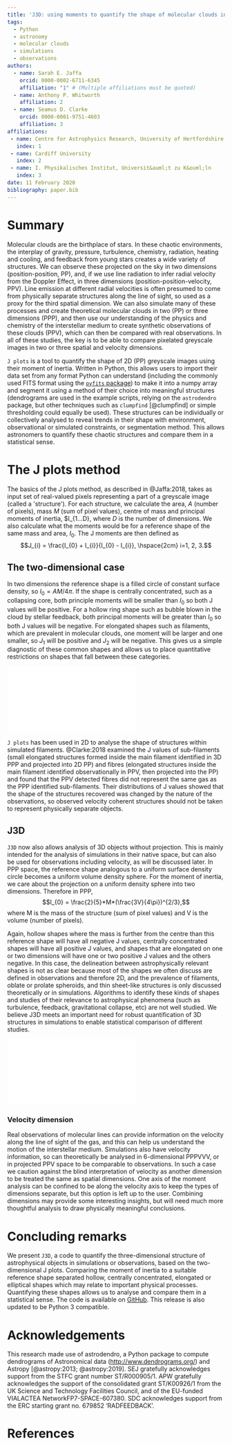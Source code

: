 ```yaml
---
title: 'J3D: using moments to quantify the shape of molecular clouds in 3D'
tags:
  - Python
  - astronomy
  - molecular clouds
  - simulations
  - observations
authors:
  - name: Sarah E. Jaffa
    orcid: 0000-0002-6711-6345
    affiliation: "1" # (Multiple affiliations must be quoted)
  - name: Anthony P. Whitworth
    affiliation: 2
  - name: Seamus D. Clarke
    orcid: 0000-0001-9751-4603
    affiliation: 3
affiliations:
 - name: Centre for Astrophysics Research, University of Hertfordshire
   index: 1
 - name: Cardiff University
   index: 2
 - name: I. Physikalisches Institut, Universit&auml;t zu K&ouml;ln
   index: 3
date: 11 February 2020
bibliography: paper.bib
---
```


# Summary

Molecular clouds are the birthplace of stars. In these chaotic environments, the interplay of gravity, pressure, turbulence, chemistry, radiation, heating and cooling, and feedback from young stars creates a wide variety of structures. We can observe these projected on the sky in two dimensions (position-position, PP), and, if we use line radiation to infer radial velocity from the Doppler Effect, in three dimensions (position-position-velocity, PPV). Line emission at different radial velocities is often presumed to come from physically separate structures along the line of sight, so used as a proxy for the third spatial dimension. We can also simulate many of these processes and create theoretical molecular clouds in two (PP) or three dimensions (PPP), and then use our understanding of the physics and chemistry of the interstellar medium to create synthetic observations of these clouds (PPV), which can then be compared with real observations. In all of these studies, the key is to be able to compare pixelated greyscale images in two or three spatial and velocity dimensions.

``J plots`` is a tool to quantify the shape of 2D (PP) greyscale images using their moment of inertia. Written in Python, this allows users to import their data set from any format Python can understand (including the commonly used FITS format using the [``pyfits`` package](https://pyfits.readthedocs.io/en/latest/)) to make it into a numpy array and segment it using a method of their choice into meaningful structures (dendrograms are used in the example scripts, relying on the ``astrodendro`` package, but other techniques such as ``clumpfind`` [@clumpfind] or simple thresholding could equally be used). These structures can be individually or collectively analysed to reveal trends in their shape with environment, observational or simulated constraints, or segmentation method. This allows astronomers to quantify these chaotic structures and compare them in a statistical sense.

# The J plots method

The basics of the J plots method, as described in @Jaffa:2018, takes as input set of real-valued pixels representing a part of a greyscale image (called a 'structure'). For each structure, we calculate the area, $A$ (number of pixels), mass $M$ (sum of pixel values), centre of mass and principal moments of inertia, $I_{1...D}, where $D$ is the number of dimensions. We also calculate what the moments would be for a reference shape of the same mass and area, $I_{0}$. The J moments are then defined as
$$J_{i} = \frac{I_{0} + I_{i}}{I_{0} - I_{i}}, \hspace{2cm} i=1, 2, 3.$$

## The two-dimensional case

In two dimensions the reference shape is a filled circle of constant surface density, so $I_{0} = AM/4\pi$. If the shape is centrally concentrated, such as a collapsing core, both principle moments will be smaller than $I_{0}$ so both J values will be positive. For a hollow ring shape such as bubble blown in the cloud by stellar feedback, both principal moments will be greater than $I_{0}$ so both J values will be negative. For elongated shapes such as filaments, which are prevalent in molecular clouds, one moment will be larger and one smaller, so $J_{1}$ will be positive and $J_{2}$ will be negative. This gives us a simple diagnostic of these common shapes and allows us to place quantitative restrictions on shapes that fall between these categories.

![Proof of concept of 2D J plots. The J values of several simple shapes are plotted, representing morphologies observed in molecular clouds. This demonstrates that distinct categories of shape are distributed in different regions on the J plot.](tests/proof.pdf)

``J plots`` has been used in 2D to analyse the shape of structures within simulated filaments. @Clarke:2018 examined the J values of sub-filaments (small elongated structures formed inside the main filament identified in 3D PPP and projected into 2D PP) and fibres (elongated structures inside the main filament identified observationally in PPV, then projected into the PP) and found that the PPV detected fibres did not represent the same gas as the PPP identified sub-filaments. Their distributions of J values showed that the shape of the structures recovered was changed by the nature of the observations, so observed velocity coherent structures should not be taken to represent physically separate objects.

## J3D

``J3D`` now also allows analysis of 3D objects without projection. This is mainly intended for the analysis of simulations in their native space, but can also be used for observations including velocity, as will be discussed later. In PPP space, the reference shape analogous to a uniform surface density circle becomes a uniform volume density sphere. For the moment of inertia, we care about the projection on a uniform density sphere into two dimensions. Therefore in PPP,
$$I_{0} = \frac{2}{5}*M*(\frac{3V}{4\pi})^{2/3},$$
where M is the mass of the structure (sum of pixel values) and V is the volume (number of pixels).

Again, hollow shapes where the mass is further from the centre than this reference shape will have all negative J values, centrally concentrated shapes will have all positive J values, and shapes that are elongated on one or two dimensions will have one or two positive J values and the others negative. In this case, the delineation between astrophysically relevant shapes is not as clear because most of the shapes we often discuss are defined in observations and therefore 2D, and the prevalence of filaments, oblate or prolate spheroids, and thin sheet-like structures is only discussed theoretically or in simulations. Algorithms to identify these kinds of shapes and studies of their relevance to astrophysical phenomena (such as turbulence, feedback, gravitational collapse, etc) are not well studied. We believe J3D meets an important need for robust quantification of 3D structures in simulations to enable statistical comparison of different studies.

![Proof of concept of J3D. The J values of a sample of simple shapes are plotted, showing how they are seaprated and classified. This plot can be generated to be explored in more detail using the example scripts included in the GitHub repository.](tests/proof3D.pdf)

### Velocity dimension 
Real observations of molecular lines can provide information on the velocity along the line of sight of the gas, and this can help us understand the motion of the interstellar medium. Simulations also have velocity information, so can theoretically be analysed in 6-dimensional PPPVVV, or in projected PPV space to be comparable to observations. In such a case we caution against the blind interpretation of velocity as another dimension to be treated the same as spatial dimensions. One axis of the moment analysis can be confined to be along the velocity axis to keep the types of dimensions separate, but this option is left up to the user. Combining dimensions may provide some interesting insights, but will need much more thoughtful analysis to draw physically meaningful conclusions. 

# Concluding remarks

We present ``J3D``, a code to quantify the three-dimensional structure of astrophysical objects in simulations or observations, based on the two-dimensional J plots. Comparing the moment of inertia to a suitable reference shape separated hollow, centrally concentrated, elongated or elliptical shapes which may relate to important physical processes. Quantifying these shapes allows us to analyse and compare them in a statistical sense. The code is available on [GitHub](https://github.com/SJaffa/Jplots). This release is also updated to be Python 3 compatible.

# Acknowledgements
This research made use of astrodendro, a Python package to compute dendrograms of Astronomical data (http://www.dendrograms.org/) and Astropy [@astropy:2013; @astropy:2019]. SEJ gratefully acknowledges support from the STFC grant number ST/R000905/1. APW gratefully acknowledges the support of the consolidated grant ST/K00926/1 from the UK Science and Technology Facilities Council, and of the EU-funded VIALACTEA NetworkFP7-SPACE-607380. SDC acknowledges support from the ERC starting grant no. 679852 ‘RADFEEDBACK’.


# References
